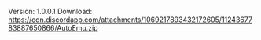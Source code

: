 Version: 1.0.0.1
Download: https://cdn.discordapp.com/attachments/1069217893432172605/1124367783887650866/AutoEmu.zip
